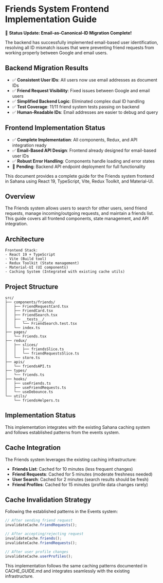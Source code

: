 # Friends System Frontend Implementation Guide

🎉 **Status Update: Email-as-Canonical-ID Migration Complete!**

The backend has successfully implemented email-based user identification, resolving all ID mismatch issues that were preventing friend requests from working properly between Google and email users.

## Backend Migration Results

- ✅ **Consistent User IDs**: All users now use email addresses as document IDs
- ✅ **Friend Request Visibility**: Fixed issues between Google and email users  
- ✅ **Simplified Backend Logic**: Eliminated complex dual ID handling
- ✅ **Test Coverage**: 11/11 friend system tests passing on backend
- ✅ **Human-Readable IDs**: Email addresses are easier to debug and query

## Frontend Implementation Status

- ✅ **Complete Implementation**: All components, Redux, and API integration ready
- ✅ **Email-Based API Design**: Frontend already designed for email-based user IDs
- ✅ **Robust Error Handling**: Components handle loading and error states
- 🔄 **Pending**: Backend API endpoint deployment for full functionality

This document provides a complete guide for the Friends system frontend in Sahana using React 19, TypeScript, Vite, Redux Toolkit, and Material-UI.

## Overview

The Friends system allows users to search for other users, send friend requests, manage incoming/outgoing requests, and maintain a friends list. This guide covers all frontend components, state management, and API integration.

## Architecture

```text
Frontend Stack:
- React 19 + TypeScript
- Vite (Build tool)
- Redux Toolkit (State management)
- Material-UI (UI components)
- Caching System (Integrated with existing cache utils)
```

## Project Structure

```text
src/
├── components/friends/
│   ├── FriendRequestCard.tsx
│   ├── FriendCard.tsx
│   ├── FriendSearch.tsx
│   ├── __tests__/
│   │   └── FriendSearch.test.tsx
│   └── index.ts
├── pages/
│   └── Friends.tsx
├── redux/
│   ├── slices/
│   │   ├── friendsSlice.ts
│   │   └── friendRequestsSlice.ts
│   └── store.ts
├── apis/
│   └── friendsAPI.ts
├── types/
│   └── friends.ts
├── hooks/
│   ├── useFriends.ts
│   ├── useFriendRequests.ts
│   └── useDebounce.ts
└── utils/
    └── friendsHelpers.ts
```

## Implementation Status

This implementation integrates with the existing Sahana caching system and follows established patterns from the events system.

## Cache Integration

The Friends system leverages the existing caching infrastructure:

- **Friends List**: Cached for 10 minutes (less frequent changes)
- **Friend Requests**: Cached for 5 minutes (moderate freshness needed)
- **User Search**: Cached for 2 minutes (search results should be fresh)
- **Friend Profiles**: Cached for 15 minutes (profile data changes rarely)

## Cache Invalidation Strategy

Following the established patterns in the Events system:

```typescript
// After sending friend request
invalidateCache.friendRequests();

// After accepting/rejecting request
invalidateCache.friends();
invalidateCache.friendRequests();

// After user profile changes
invalidateCache.userProfiles();
```

This implementation follows the same caching patterns documented in CACHE_GUIDE.md and integrates seamlessly with the existing infrastructure.
